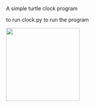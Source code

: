 A simple turtle clock program

to run clock.py to run the program

<img src="https://user-images.githubusercontent.com/90372447/150296374-0cdc9e0b-6548-4b5a-9f98-516935a91ee8.png" width="200" height="200" />
